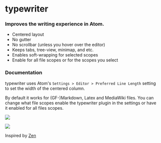 # typewriter

### Improves the writing experience in Atom.

* Centered layout
* No gutter
* No scrollbar (unless you hover over the editor)
* Keeps tabs, tree-view, minimap, and etc.
* Enables soft-wrapping for selected scopes
* Enable for all file scopes or for the scopes you select

### Documentation

typewriter uses Atom's `Settings > Editor > Preferred Line Length` setting to set the width of the centered column. 

By default it works for (GF-)Markdown, Latex and MediaWiki files. You can change what file scopes enable the typewriter plugin in the settings or have it enabled for all files scopes.

![](http://i.imgur.com/AjmeFCh.png)

![](http://i.imgur.com/icQZgXw.png)

Inspired by [Zen](https://atom.io/packages/zen)
